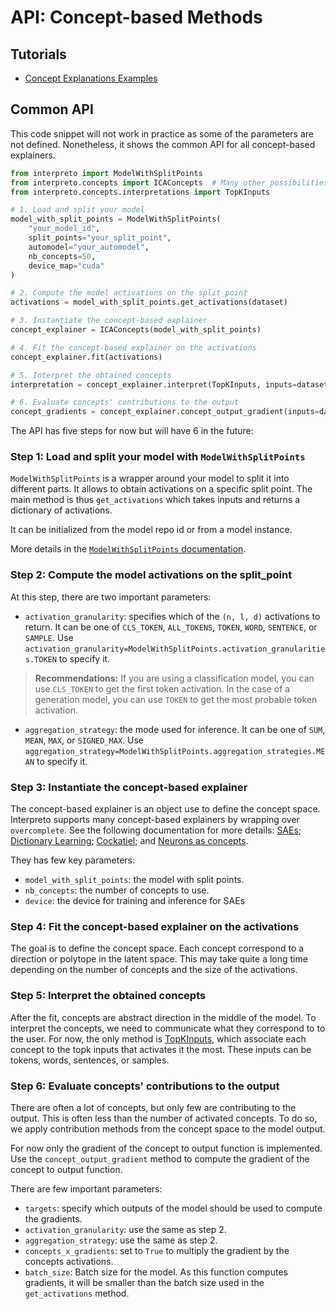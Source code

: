# API: Concept-based Methods

## Tutorials

- [Concept Explanations Examples](../../notebooks/concept_examples.ipynb)

## Common API

This code snippet will not work in practice as some of the parameters are not defined.
Nonetheless, it shows the common API for all concept-based explainers.

```python
from interpreto import ModelWithSplitPoints
from interpreto.concepts import ICAConcepts  # Many other possibilities here
from interpreto.concepts.interpretations import TopKInputs

# 1. Load and split your model
model_with_split_points = ModelWithSplitPoints(
    "your_model_id",
    split_points="your_split_point",
    automodel="your_automodel",
    nb_concepts=50,
    device_map="cuda"
)

# 2. Compute the model activations on the split_point
activations = model_with_split_points.get_activations(dataset)

# 3. Instantiate the concept-based explainer
concept_explainer = ICAConcepts(model_with_split_points)

# 4. Fit the concept-based explainer on the activations
concept_explainer.fit(activations)

# 5. Interpret the obtained concepts
interpretation = concept_explainer.interpret(TopKInputs, inputs=dataset)

# 6. Evaluate concepts' contributions to the output
concept_gradients = concept_explainer.concept_output_gradient(inputs=dataset)
```

The API has five steps for now but will have 6 in the future:

### Step 1: Load and split your model with `ModelWithSplitPoints`

`ModelWithSplitPoints` is a wrapper around your model to split it into different parts.
It allows to obtain activations on a specific split point.
The main method is thus `get_activations` which takes inputs and returns a dictionary of activations.

It can be initialized from the model repo id or from a model instance.

More details in the [`ModelWithSplitPoints` documentation](./model_with_split_points.md).

### Step 2: Compute the model activations on the split_point

At this step, there are two important parameters:

- `activation_granularity`: specifies which of the `(n, l, d)` activations to return.
It can be one of `CLS_TOKEN`, `ALL_TOKENS`, `TOKEN`, `WORD`, `SENTENCE`, or `SAMPLE`.
Use `activation_granularity=ModelWithSplitPoints.activation_granularities.TOKEN` to specify it.

> **Recommendations:**
> If you are using a classification model, you can use `CLS_TOKEN` to get the first token activation.
> In the case of a generation model, you can use `TOKEN` to get the most probable token activation.

- `aggregation_strategy`: the mode used for inference.
It can be one of `SUM`, `MEAN`, `MAX`, or `SIGNED_MAX`.
Use `aggregation_strategy=ModelWithSplitPoints.aggregation_strategies.MEAN` to specify it.

### Step 3: Instantiate the concept-based explainer

The concept-based explainer is an object use to define the concept space.
Interpreto supports many concept-based explainers by wrapping over `overcomplete`.
See the following documentation for more details: [SAEs](./methods/sae.md);
[Dictionary Learning](./methods/optim.md); [Cockatiel](./methods/cockatiel.md); and [Neurons as concepts](.methods/neurons_as_concepts.md).

They has few key parameters:

- `model_with_split_points`: the model with split points.
- `nb_concepts`: the number of concepts to use.
- `device`: the device for training and inference for SAEs

### Step 4: Fit the concept-based explainer on the activations

The goal is to define the concept space. Each concept correspond to a direction or polytope in the latent space.
This may take quite a long time depending on the number of concepts and the size of the activations.

### Step 5: Interpret the obtained concepts

After the fit, concepts are abstract direction in the middle of the model.
To interpret the concepts, we need to communicate what they correspond to to the user.
For now, the only method is [TopKInputs](./interpretations/topk_inputs.md),
which associate each concept to the topk inputs that activates it the most.
These inputs can be tokens, words, sentences, or samples.

### Step 6: Evaluate concepts' contributions to the output

There are often a lot of concepts, but only few are contributing to the output.
This is often less than the number of activated concepts.
To do so, we apply contribution methods from the concept space to the model output.

For now only the gradient of the concept to output function is implemented.
Use the `concept_output_gradient` method to compute the gradient of the concept to output function.

There are few important parameters:

- `targets`: specify which outputs of the model should be used to compute the gradients.
- `activation_granularity`: use the same as step 2.
- `aggregation_strategy`: use the same as step 2.
- `concepts_x_gradients`: set to `True` to multiply the gradient by the concepts activations.
- `batch_size`: Batch size for the model. As this function computes gradients, it will be smaller than the batch size used in the `get_activations` method.
